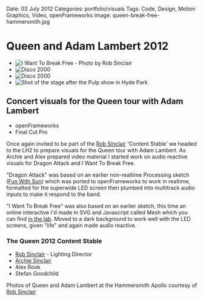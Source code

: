 Date: 03 July 2012
Categories: portfolio/visuals
Tags: Code, Design, Motion Graphics, Video, openFrameworks
Image: queen-break-free-hammersmith.jpg

# Queen and Adam Lambert 2012

<div class="carousel">
  <ul class="slider" id="slider1">
    <li class="slide"><img src="/attachments/queen-break-free-hammersmith.jpg" alt="I Want To Break Free - Photo by Rob Sinclair"></li>
    <li class="slide"><img src="/attachments/queen-dragon-attack-1-hammersmith.jpg" alt="Disco 2000"></li>
    <li class="slide"><img src="/attachments/queen-dragon-attack-2-hammersmith.jpg" alt="Disco 2000"></li>
    <li class="slide"><img src="/attachments/queen-dragon-attack-3-hammersmith.jpg" alt="Shot of the stage after the Pulp show in Hyde Park"></li>
  </ul>
</div>

## Concert visuals for the Queen tour with Adam Lambert 

<ul class="skills">
  <li>openFrameworks</li>
  <li>Final Cut Pro</li>
</ul>

Once again invited to be part of the [Rob Sinclair](http://www.robsinclair.com/) 'Content Stable' we headed to the LH2 to prepare visuals for the Queen tour with Adam Lambert. As Archie and Alex prepared video material I started work on audio reactive visuals for Dragon Attack and I Want To Break Free.

"Dragon Attack" was based on an earlier non-realtime Processing sketch ([Fun With Sun](https://vimeo.com/44811394)) which was ported to openFrameworks to work in realtime, formatted for the superwide LED screen then plumbed into multitrack audio inputs to make it respond to the band.

"I Want To Break Free" was also based on an earlier sketch, this time an online interactive I'd made in SVG and Javascript called Mesh which you can find [in the lab](/lab/mesh). Moved to a dark background to work well with the LED screens, given "life" and again made audio reactive.

### The Queen 2012 Content Stable

* [Rob Sinclair](http://www.robsinclair.com/) - Lighting Director
* [Archie Sinclair](http://ditchweed.co.uk/)
* Alex Rook
* Stefan Goodchild

Photos of Queen and Adam Lambert at the Hammersmith Apollo courtesy of [Rob Sinclair](http://www.robsinclair.com/)